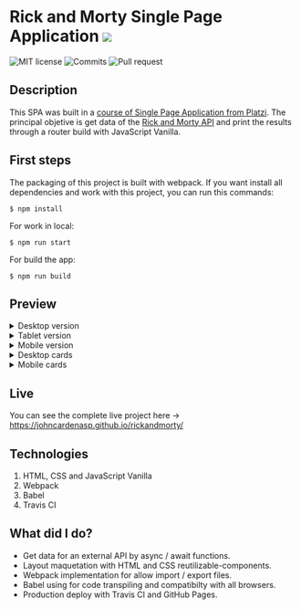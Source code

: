 # Rick and Morty Single Page Application [![](https://img.icons8.com/color/30/000000/rick-sanchez.png)](https://img.icons8.com/color/30/000000/rick-sanchez.png)

![MIT license](https://img.shields.io/badge/License-MIT-blue.svg) ![Commits](https://img.shields.io/badge/commits-55-green.svg) ![Pull request](https://img.shields.io/badge/pull%20request-1%20closed-red.svg)

## Description

This SPA was built in a [course of Single Page Application from Platzi](https://platzi.com/clases/spa-javascript/ "course of Single Page Application from Platzi"). The principal objetive is get data of the [Rick and Morty API](https://rickandmortyapi.com/ "Rick and Morty API") and print the results through a router build with JavaScript Vanilla.


## First steps

The packaging of this project is built with webpack. If you want install all dependencies and work with this project, you can run this commands:

```
$ npm install
```

For work in local:

```
$ npm run start
```

For build the app:

```
$ npm run build
```

## Preview

<details>
<summary>Desktop version</summary>

![](src/images/desktop.jpg)

</details>

<details>
<summary>Tablet version</summary>

![](src/images/tablet.jpg)

</details>

<details>
<summary>Mobile version</summary>

![](src/images/mobile.jpg)

</details>

<details>
<summary>Desktop cards</summary>

![](src/images/desktop-cards.jpg)

</details>

<details>
<summary>Mobile cards</summary>

![](src/images/mobile-cards.jpg)

</details>

## Live

You can see the complete live project here -> https://johncardenasp.github.io/rickandmorty/

## Technologies

1. HTML, CSS and JavaScript Vanilla
2. Webpack
3. Babel
4. Travis CI

## What did I do?
- Get data for an external API by async / await functions.
- Layout maquetation with HTML and CSS reutilizable-components.
- Webpack implementation for allow import / export files.
- Babel using for code transpiling and compatibilty with all browsers.
- Production deploy with Travis CI and GitHub Pages.
